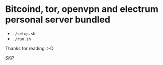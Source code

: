 # Bitcoind, tor, openvpn and electrum personal server bundled

* `./setup.sh`
* `./run.sh` 


Thanks for reading. :-D

*SKP*
